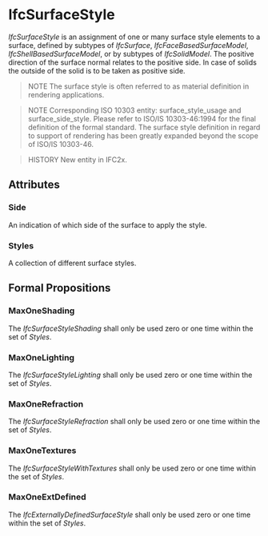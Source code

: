 # IfcSurfaceStyle

_IfcSurfaceStyle_ is an assignment of one or many surface style elements to a surface, defined by subtypes of _IfcSurface_, _IfcFaceBasedSurfaceModel_, _IfcShellBasedSurfaceModel_, or by subtypes of _IfcSolidModel_. The positive direction of the surface normal relates to the positive side. In case of solids the outside of the solid is to be taken as positive side.

> NOTE The surface style is often referred to as material definition in rendering applications.

> NOTE Corresponding ISO 10303 entity: surface_style_usage and surface_side_style. Please refer to ISO/IS 10303-46:1994 for the final definition of the formal standard. The surface style definition in regard to support of rendering has been greatly expanded beyond the scope of ISO/IS 10303-46.

> HISTORY New entity in IFC2x.

## Attributes

### Side
An indication of which side of the surface to apply the style.

### Styles
A collection of different surface styles.

## Formal Propositions

### MaxOneShading
The _IfcSurfaceStyleShading_ shall only be used zero or one time within the set of _Styles_.

### MaxOneLighting
The _IfcSurfaceStyleLighting_ shall only be used zero or one time within the set of _Styles_.

### MaxOneRefraction
The _IfcSurfaceStyleRefraction_ shall only be used zero or one time within the set of _Styles_.

### MaxOneTextures
The _IfcSurfaceStyleWithTextures_ shall only be used zero or one time within the set of _Styles_.

### MaxOneExtDefined
The _IfcExternallyDefinedSurfaceStyle_ shall only be used zero or one time within the set of _Styles_.
